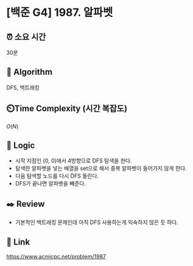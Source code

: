 # [백준 G4] 1987. 알파벳

## ⏰ **소요 시간**

30분

## :pushpin: **Algorithm**

DFS, 백트래킹

## ⏲️**Time Complexity (시간 복잡도)**

$O(N)$

## :round_pushpin: **Logic**

- 시작 지점인 (0, 0)에서 4방향으로 DFS 탐색을 한다.
- 탐색한 알파벳을 넣는 배열을 set으로 해서 중복 알파벳이 들어가지 않게 한다.
- 다음 탐색할 노드를 다시 DFS 돌린다.
- DFS가 끝나면 알파벳을 빼준다.

## :black_nib: **Review**

- 기본적인 백트래킹 문제인데 아직 DFS 사용하는게 익숙하지 않은 듯 하다.

## 📡 Link

https://www.acmicpc.net/problem/1987
